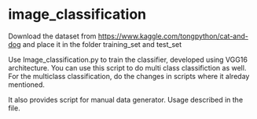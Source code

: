# image_classification

Download the dataset from https://www.kaggle.com/tongpython/cat-and-dog and place it in the folder training_set and test_set

Use Image_classification.py to train the classifier, developed using VGG16 architecture. You can use this script to do multi class classifiction as well. For the multiclass classification, do the changes in scripts where it alreday mentioned.

It also provides script for manual data generator. Usage described in the file.
